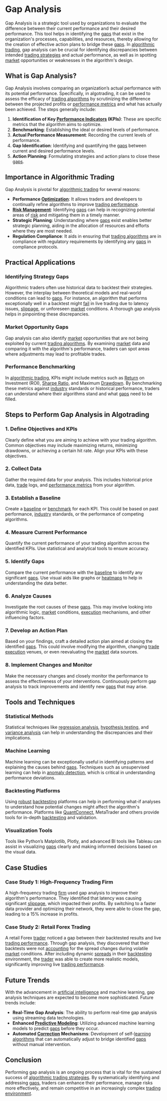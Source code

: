 # Gap Analysis

Gap Analysis is a strategic tool used by organizations to evaluate the difference between their current performance and their desired performance. This tool helps in identifying the [gaps](../g/gap.md) that exist in the organization's processes, capabilities, and resources, thereby allowing for the creation of effective action plans to bridge these [gaps](../g/gap.md). In [algorithmic trading](../a/accountability.md), gap analysis can be crucial for identifying discrepancies between intended [trading strategies](../t/trading_strategies.md) and actual performance, as well as in spotting [market](../m/market.md) opportunities or weaknesses in the algorithm's design.

## What is Gap Analysis?

Gap Analysis involves comparing an organization’s actual performance with its potential performance. Specifically, in algotrading, it can be used to assess the efficacy of [trading algorithms](../t/trading_algorithms.md) by scrutinizing the difference between the projected profits or [performance metrics](../p/performance_metrics.md) and what has actually been achieved. The steps generally include:

1. **Identification of Key [Performance Indicators](../p/performance_indicators.md) (KPIs)**: These are specific metrics that the algorithm aims to optimize.
2. **Benchmarking**: Establishing the ideal or desired levels of performance.
3. **Actual Performance Measurement**: Recording the current levels of performance.
4. **Gap Identification**: Identifying and quantifying the [gaps](../g/gap.md) between current and desired performance levels.
5. **Action Planning**: Formulating strategies and action plans to close these [gaps](../g/gap.md).

## Importance in Algorithmic Trading

Gap Analysis is pivotal for [algorithmic trading](../a/accountability.md) for several reasons:
- **Performance [Optimization](../o/optimization.md)**: It allows traders and developers to continually refine algorithms to improve [trading performance](../t/trading_performance.md).
- **[Risk Management](../r/risk_management.md)**: Identifying [gaps](../g/gap.md) can help in recognizing potential areas of [risk](../r/risk.md) and mitigating them in a timely manner.
- **Strategic Planning**: Understanding where [gaps](../g/gap.md) exist enables better strategic planning, aiding in the allocation of resources and efforts where they are most needed.
- **Regulation Compliance**: It aids in ensuring that [trading algorithms](../t/trading_algorithms.md) are in compliance with regulatory requirements by identifying any [gaps](../g/gap.md) in compliance protocols.

## Practical Applications

### Identifying Strategy Gaps

Algorithmic traders often use historical data to backtest their strategies. However, the interplay between theoretical models and real-world conditions can lead to [gaps](../g/gap.md). For instance, an algorithm that performs exceptionally well in a backtest might [fail](../f/fail.md) in live trading due to latency issues, [slippage](../s/slippage.md), or unforeseen [market](../m/market.md) conditions. A thorough gap analysis helps in pinpointing these discrepancies.

### Market Opportunity Gaps

Gap analysis can also identify [market](../m/market.md) opportunities that are not being exploited by current [trading algorithms](../t/trading_algorithms.md). By examining [market](../m/market.md) data and comparing it with the algorithm's performance, traders can spot areas where adjustments may lead to profitable trades.

### Performance Benchmarking

In [algorithmic trading](../a/accountability.md), KPIs might include metrics such as [Return](../r/return.md) on Investment (ROI), [Sharpe Ratio](../s/sharpe_ratio.md), and Maximum [Drawdown](../d/drawdown.md). By benchmarking these metrics against [industry](../i/industry.md) standards or historical performance, traders can understand where their algorithms stand and what [gaps](../g/gap.md) need to be filled.

## Steps to Perform Gap Analysis in Algotrading

### 1. Define Objectives and KPIs
Clearly define what you are aiming to achieve with your trading algorithm. Common objectives may include maximizing returns, minimizing drawdowns, or achieving a certain hit rate. Align your KPIs with these objectives.

### 2. Collect Data
Gather the required data for your analysis. This includes historical price data, [trade](../t/trade.md) logs, and [performance metrics](../p/performance_metrics.md) from your algorithm.

### 3. Establish a Baseline
Create a [baseline](../b/baseline.md) or [benchmark](../b/benchmark.md) for each KPI. This could be based on past performance, [industry](../i/industry.md) standards, or the performance of competing algorithms.

### 4. Measure Current Performance
Quantify the current performance of your trading algorithm across the identified KPIs. Use statistical and analytical tools to ensure accuracy.

### 5. Identify Gaps
Compare the current performance with the [baseline](../b/baseline.md) to identify any significant [gaps](../g/gap.md). Use visual aids like graphs or [heatmaps](../h/heatmaps_in_trading.md) to help in understanding the data better.

### 6. Analyze Causes
Investigate the root causes of these [gaps](../g/gap.md). This may involve looking into algorithmic logic, [market](../m/market.md) conditions, [execution](../e/execution.md) mechanisms, and other influencing factors.

### 7. Develop an Action Plan
Based on your findings, craft a detailed action plan aimed at closing the identified [gaps](../g/gap.md). This could involve modifying the algorithm, changing [trade](../t/trade.md) [execution](../e/execution.md) venues, or even reevaluating the [market](../m/market.md) data sources.

### 8. Implement Changes and Monitor
Make the necessary changes and closely monitor the performance to assess the effectiveness of your interventions. Continuously perform gap analysis to track improvements and identify new [gaps](../g/gap.md) that may arise.

## Tools and Techniques

### Statistical Methods
Statistical techniques like [regression analysis](../r/regression_analysis.md), [hypothesis testing](../h/hypothesis_testing.md), and [variance analysis](../v/variance_analysis.md) can help in understanding the discrepancies and their implications.

### Machine Learning
Machine learning can be exceptionally useful in identifying patterns and explaining the causes behind [gaps](../g/gap.md). Techniques such as unsupervised learning can help in [anomaly detection](../a/anomaly_detection.md), which is critical in understanding performance deviations.

### Backtesting Platforms
Using [robust](../r/robust.md) [backtesting](../b/backtesting.md) platforms can help in performing what-if analyses to understand how potential changes might affect the algorithm's performance. Platforms like [QuantConnect](../q/quantconnect.md), MetaTrader and others provide tools for in-depth [backtesting](../b/backtesting.md) and validation.

### Visualization Tools
Tools like Python’s Matplotlib, Plotly, and advanced BI tools like Tableau can assist in visualizing [gaps](../g/gap.md) clearly and making informed decisions based on the visual data.

## Case Studies

### Case Study 1: High-Frequency Trading Firm
A high-frequency trading [firm](../f/firm.md) used gap analysis to improve their algorithm's performance. They identified that latency was causing significant [slippage](../s/slippage.md), which impacted their profits. By switching to a faster data provider and optimizing their network, they were able to close the gap, leading to a 15% increase in profits.

### Case Study 2: Retail Forex Trading
A retail Forex [trader](../t/trader.md) noticed a gap between their backtested results and live [trading performance](../t/trading_performance.md). Through gap analysis, they discovered that their backtests were not [accounting](../a/accounting.md) for the spread changes during volatile [market](../m/market.md) conditions. After including dynamic [spreads](../s/spreads.md) in their [backtesting](../b/backtesting.md) environment, the [trader](../t/trader.md) was able to create more realistic models, significantly improving live [trading performance](../t/trading_performance.md).

## Future Trends

With the advancement in [artificial intelligence](../a/artificial_intelligence_in_trading.md) and machine learning, gap analysis techniques are expected to become more sophisticated. Future trends include:

- **Real-Time Gap Analysis**: The ability to perform real-time gap analysis using streaming data technologies.
- **Enhanced [Predictive Modeling](../p/predictive_modeling.md)**: Utilizing advanced machine learning models to predict [gaps](../g/gap.md) before they occur.
- **Automated [Correction](../c/correction.md) Mechanisms**: Development of self-[learning algorithms](../l/learning_algorithms_in_trading.md) that can automatically adjust to bridge identified [gaps](../g/gap.md) without manual intervention.

## Conclusion

Performing gap analysis is an ongoing process that is vital for the sustained success of [algorithmic trading strategies](../a/algorithmic_trading_strategies.md). By systematically identifying and addressing [gaps](../g/gap.md), traders can enhance their performance, manage risks more effectively, and remain competitive in an increasingly complex [trading environment](../t/trading_environment.md).